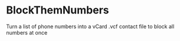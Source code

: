 # BlockThemNumbers
Turn a list of phone numbers into a vCard .vcf contact file to block all numbers at once
